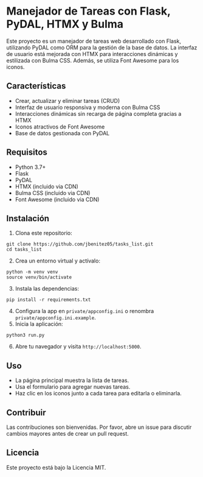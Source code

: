 # Manejador de Tareas con Flask, PyDAL, HTMX y Bulma

Este proyecto es un manejador de tareas web desarrollado con Flask, utilizando PyDAL como ORM para la gestión de la base de datos. La interfaz de usuario está mejorada con HTMX para interacciones dinámicas y estilizada con Bulma CSS. Además, se utiliza Font Awesome para los iconos.

## Características

- Crear, actualizar y eliminar tareas (CRUD)
- Interfaz de usuario responsiva y moderna con Bulma CSS
- Interacciones dinámicas sin recarga de página completa gracias a HTMX
- Iconos atractivos de Font Awesome
- Base de datos gestionada con PyDAL

## Requisitos

- Python 3.7+
- Flask
- PyDAL
- HTMX (incluido via CDN)
- Bulma CSS (incluido via CDN)
- Font Awesome (incluido via CDN)

## Instalación

1. Clona este repositorio:   
```
git clone https://github.com/jbenitez05/tasks_list.git
cd tasks_list
```
2. Crea un entorno virtual y actívalo:  
``` 
python -m venv venv
source venv/bin/activate 
```
3. Instala las dependencias:   
```
pip install -r requirements.txt
```
4. Configura la app en `private/appconfig.ini` o renombra `private/appconfig.ini.example`.
5. Inicia la aplicación:   
```
python3 run.py
```
6. Abre tu navegador y visita `http://localhost:5000`.

## Uso

- La página principal muestra la lista de tareas.
- Usa el formulario para agregar nuevas tareas.
- Haz clic en los iconos junto a cada tarea para editarla o eliminarla.

## Contribuir

Las contribuciones son bienvenidas. Por favor, abre un issue para discutir cambios mayores antes de crear un pull request.

## Licencia

Este proyecto está bajo la Licencia MIT.